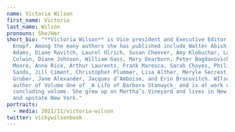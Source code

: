 ```yaml
---
name: Victoria Wilson
first_name: Victoria
last_name: Wilson
pronouns: She/Her
short_bio: "**Victoria Wilson** is Vice president and Executive Editor at Alfred
  Knopf. Among the many authors she has published include Walter Abish, Alice
  Adams, Diane Ravitch, Laurel Ulrich, Susan Cheever, Amy Klobuchar, Laurie
  Colwin, Diane Johnson, William Gass, Mary Dearborn, Peter Bogdanovich, Lorrie
  Moore, Anne Rice, Arthur Laurents, Frank Maresca, Sarah Chayes, Philippe
  Sands, Jill Ciment, Christopher Plummer, Lisa Alther, Meryle Secrest, Ruth
  Gruber, Jane Alexander, Jacques d’Amboise, and Erin Brocovitch. WIlson is the
  author of Volume One of _A Life of Barbara Stanwyck_ and is at work on the
  concluding volume. She grew up on Martha’s Vineyard and lives in New York City
  and upstate New York."
portraits:
  - media: 2021/11/victoria-wilson
twitter: vickywilsonbook
---
```

